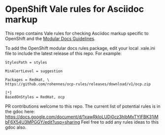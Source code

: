 # OpenShift Vale rules for Asciidoc markup

This repo contains Vale rules for checking Asciidoc markup specific to OpenShift and the [Modular Docs Guidelines](https://redhat-documentation.github.io/modular-docs/).

To add the OpenShift modular docs rules package, edit your local .vale.ini file to include the latest release of this repo. For example:

````
StylesPath = styles

MinAlertLevel = suggestion

Packages = RedHat, \
https://github.com/rohennes/ocp-rules/releases/download/v1/ocp.zip

[*]
BasedOnStyles = RedHat, ocp
````

PR contributions welcome to this repo. The current list of potential rules is in the gdoc here: https://docs.google.com/document/d/1xawRkloLUDj0cz3hlbMxTYIFBK31jMbF6X54U3MPGGY/edit?usp=sharing Feel free to add any rules ideas to this gdoc also. 

